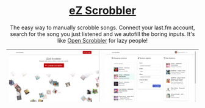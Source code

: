 <h1 align="center">
  <a href="https://ezscrobller.vercel.app">eZ Scrobbler</a>
</h1>

<p align="center">
  The easy way to manually scrobble songs. Connect your last.fm account, search for the song you just listened and we autofill the boring inputs. It's like <a href="https://github.com/elamperti/openwebscrobbler">Open Scrobbler</a> for lazy people!
</p>

| ![](static/img/screenshot-home.png) | ![](static/img/screenshot-scrobble.png) |
|-|-|